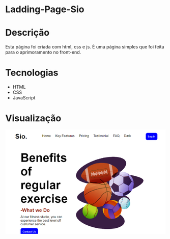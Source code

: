 # Ladding-Page-Sio

# Descrição

<p>
Esta página foi criada com html, css e js. É uma página simples que foi feita para o aprimoramento no front-end.
</p>

# Tecnologias

<ul>
<li>HTML</li>
<li>CSS</li>
<li>JavaScript</li>
</ul>

# Visualização

<img src="imgs/visualizacao.png">
